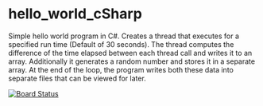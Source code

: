 # hello_world_cSharp
Simple hello world program in C#. Creates a thread that executes for a specified run time (Default of 30 seconds). The thread computes the difference of the time elapsed between each thread call and writes it to an array. Additionally it generates a random number and stores it in a separate array. At the end of the loop, the program writes both these data into separate files that can be viewed for later.

[![Board Status](https://dev.azure.com/SSrivatsa/da1471b9-7bc3-4cbe-83bb-f41d21b16d38/cca4d256-762f-4c04-a593-561ecc10d480/_apis/work/boardbadge/c0b72d63-78c9-4923-b34d-e989f18a412c)](https://dev.azure.com/SSrivatsa/da1471b9-7bc3-4cbe-83bb-f41d21b16d38/_boards/board/t/cca4d256-762f-4c04-a593-561ecc10d480/Microsoft.RequirementCategory/)

